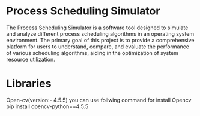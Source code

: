 # Process Scheduling Simulator
The Process Scheduling Simulator is a software tool designed to simulate and analyze different process scheduling
algorithms in an operating system environment. The primary goal of this project is to provide a comprehensive platform for users to
understand, compare, and evaluate the performance of various scheduling algorithms, aiding in the optimization of system resource
utilization.

# Libraries 
Open-cv(version:- 4.5.5)
you can use follwing command for install Opencv
pip install opencv-python==4.5.5
